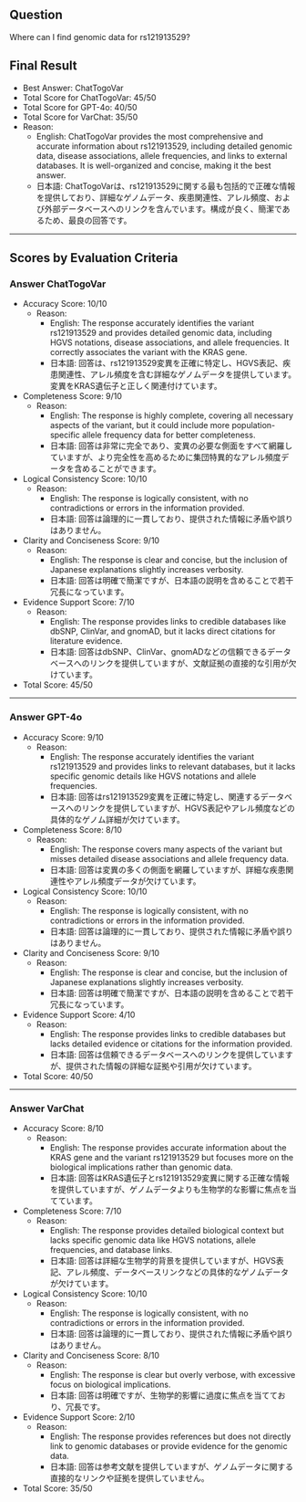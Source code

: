 ## Question

Where can I find genomic data for rs121913529?

## Final Result

- Best Answer: ChatTogoVar
- Total Score for ChatTogoVar: 45/50
- Total Score for GPT-4o: 40/50
- Total Score for VarChat: 35/50
- Reason:
  - English: ChatTogoVar provides the most comprehensive and accurate information about rs121913529, including detailed genomic data, disease associations, allele frequencies, and links to external databases. It is well-organized and concise, making it the best answer.
  - 日本語: ChatTogoVarは、rs121913529に関する最も包括的で正確な情報を提供しており、詳細なゲノムデータ、疾患関連性、アレル頻度、および外部データベースへのリンクを含んでいます。構成が良く、簡潔であるため、最良の回答です。

---

## Scores by Evaluation Criteria

### Answer ChatTogoVar
- Accuracy Score: 10/10
  - Reason: 
    - English: The response accurately identifies the variant rs121913529 and provides detailed genomic data, including HGVS notations, disease associations, and allele frequencies. It correctly associates the variant with the KRAS gene.
    - 日本語: 回答は、rs121913529変異を正確に特定し、HGVS表記、疾患関連性、アレル頻度を含む詳細なゲノムデータを提供しています。変異をKRAS遺伝子と正しく関連付けています。
- Completeness Score: 9/10
  - Reason: 
    - English: The response is highly complete, covering all necessary aspects of the variant, but it could include more population-specific allele frequency data for better completeness.
    - 日本語: 回答は非常に完全であり、変異の必要な側面をすべて網羅していますが、より完全性を高めるために集団特異的なアレル頻度データを含めることができます。
- Logical Consistency Score: 10/10
  - Reason: 
    - English: The response is logically consistent, with no contradictions or errors in the information provided.
    - 日本語: 回答は論理的に一貫しており、提供された情報に矛盾や誤りはありません。
- Clarity and Conciseness Score: 9/10
  - Reason: 
    - English: The response is clear and concise, but the inclusion of Japanese explanations slightly increases verbosity.
    - 日本語: 回答は明確で簡潔ですが、日本語の説明を含めることで若干冗長になっています。
- Evidence Support Score: 7/10
  - Reason: 
    - English: The response provides links to credible databases like dbSNP, ClinVar, and gnomAD, but it lacks direct citations for literature evidence.
    - 日本語: 回答はdbSNP、ClinVar、gnomADなどの信頼できるデータベースへのリンクを提供していますが、文献証拠の直接的な引用が欠けています。
- Total Score: 45/50

---

### Answer GPT-4o
- Accuracy Score: 9/10
  - Reason: 
    - English: The response accurately identifies the variant rs121913529 and provides links to relevant databases, but it lacks specific genomic details like HGVS notations and allele frequencies.
    - 日本語: 回答はrs121913529変異を正確に特定し、関連するデータベースへのリンクを提供していますが、HGVS表記やアレル頻度などの具体的なゲノム詳細が欠けています。
- Completeness Score: 8/10
  - Reason: 
    - English: The response covers many aspects of the variant but misses detailed disease associations and allele frequency data.
    - 日本語: 回答は変異の多くの側面を網羅していますが、詳細な疾患関連性やアレル頻度データが欠けています。
- Logical Consistency Score: 10/10
  - Reason: 
    - English: The response is logically consistent, with no contradictions or errors in the information provided.
    - 日本語: 回答は論理的に一貫しており、提供された情報に矛盾や誤りはありません。
- Clarity and Conciseness Score: 9/10
  - Reason: 
    - English: The response is clear and concise, but the inclusion of Japanese explanations slightly increases verbosity.
    - 日本語: 回答は明確で簡潔ですが、日本語の説明を含めることで若干冗長になっています。
- Evidence Support Score: 4/10
  - Reason: 
    - English: The response provides links to credible databases but lacks detailed evidence or citations for the information provided.
    - 日本語: 回答は信頼できるデータベースへのリンクを提供していますが、提供された情報の詳細な証拠や引用が欠けています。
- Total Score: 40/50

---

### Answer VarChat
- Accuracy Score: 8/10
  - Reason: 
    - English: The response provides accurate information about the KRAS gene and the variant rs121913529 but focuses more on the biological implications rather than genomic data.
    - 日本語: 回答はKRAS遺伝子とrs121913529変異に関する正確な情報を提供していますが、ゲノムデータよりも生物学的な影響に焦点を当てています。
- Completeness Score: 7/10
  - Reason: 
    - English: The response provides detailed biological context but lacks specific genomic data like HGVS notations, allele frequencies, and database links.
    - 日本語: 回答は詳細な生物学的背景を提供していますが、HGVS表記、アレル頻度、データベースリンクなどの具体的なゲノムデータが欠けています。
- Logical Consistency Score: 10/10
  - Reason: 
    - English: The response is logically consistent, with no contradictions or errors in the information provided.
    - 日本語: 回答は論理的に一貫しており、提供された情報に矛盾や誤りはありません。
- Clarity and Conciseness Score: 8/10
  - Reason: 
    - English: The response is clear but overly verbose, with excessive focus on biological implications.
    - 日本語: 回答は明確ですが、生物学的影響に過度に焦点を当てており、冗長です。
- Evidence Support Score: 2/10
  - Reason: 
    - English: The response provides references but does not directly link to genomic databases or provide evidence for the genomic data.
    - 日本語: 回答は参考文献を提供していますが、ゲノムデータに関する直接的なリンクや証拠を提供していません。
- Total Score: 35/50